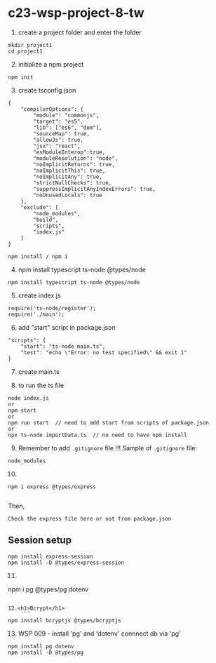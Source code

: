 # c23-wsp-project-8-tw

1. create a project folder and enter the folder

```
mkdir project1
cd project1
```

2. initialize a npm project

```
npm init
```

3. create tsconfig.json

```
{
    "compilerOptions": {
        "module": "commonjs",
        "target": "es5",
        "lib": ["es6", "dom"],
        "sourceMap": true,
        "allowJs": true,
        "jsx": "react",
        "esModuleInterop":true,
        "moduleResolution": "node",
        "noImplicitReturns": true,
        "noImplicitThis": true,
        "noImplicitAny": true,
        "strictNullChecks": true,
        "suppressImplicitAnyIndexErrors": true,
        "noUnusedLocals": true
    },
    "exclude": [
        "node_modules",
        "build",
        "scripts",
        "index.js"
    ]
}

npm install / npm i 
```

4. npm install typescript ts-node @types/node

```
npm install typescript ts-node @types/node
```

5. create index.js

```
require('ts-node/register');
require('./main');
```

6. add "start" script in package.json

```
"scripts": {
	"start": "ts-node main.ts",
	"test": "echo \"Error: no test specified\" && exit 1"
}
```

7. create main.ts

8. to run the ts file

```
node index.js
or
npm start
or
npm run start  // need to add start from scripts of package.json
or
npx ts-node importData.ts  // no need to have npm install
```

9. Remember to add `.gitignore` file !!!
   Sample of `.gitignore` file:

```text
node_modules

```

10.

```
npm i express @types/express


```

Then,

    Check the express file here or not from package.json

## Session setup ##

```
npm install express-session
npm install -D @types/express-session
```

11. 
    ```
npm i pg @types/pg dotenv

```

12.<h1>Bcrypt</h1>
    ```
npm install bcryptjs @types/bcryptjs

```
13. WSP 009 - install 'pg' and 'dotenv'
connnect db via 'pg'

```
npm install pg dotenv
npm install -D @types/pg
```
